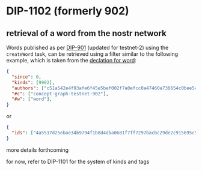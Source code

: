 DIP-1102 (formerly 902)
=====
retrieval of a word from the nostr network
-----

Words published as per [DIP-901](901.md) (updated for testnet-2) using the `createWord` task, can be retrieved using a filter similar to the following example, which is taken from the [declation for word](../../conceptGraph/declarations/word.md):

```json
{
  "since": 0,
  "kinds": [9902],
  "authors": ["c51a542e4f93afe6f45e5bef002f7a0efcc0a47460a736654c0bee5402c482fa"],
  "#c": ["concept-graph-testnet-902"],
  "#w": ["word"],
}
```

or

```json
{
  "ids": ["4a5517d25ebae34b9794f1b8d4dba0681f7ff7297bacbc29de2c915695c53bfe"],
}
```

more details forthcoming

for now, refer to DIP-1101 for the system of kinds and tags
